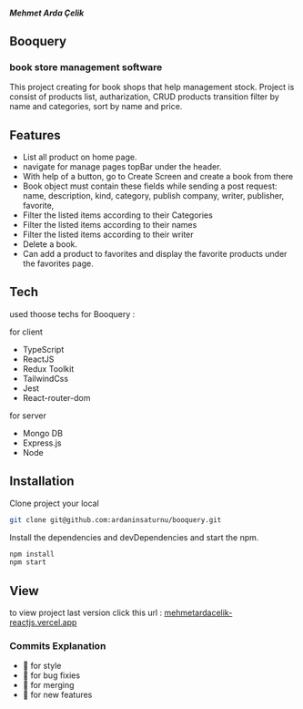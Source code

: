 ##### Mehmet Arda Çelik

## Booquery
### book store management software

This project creating for book shops that help management stock. Project is consist of products list, autharization, CRUD products transition
filter by name and categories, sort by name and price.

## Features

- List all product on home page.
- navigate for manage pages topBar under the header.
- With help of a button, go to Create Screen and create a book from there
- Book object must contain these fields while sending a post request:
  name,
  description,
  kind,
  category,
  publish company,
  writer,
  publisher,
  favorite,
- Filter the listed items according to their Categories
- Filter the listed items according to their names
- Filter the listed items according to their writer
- Delete a book.
- Can add a product to favorites and display the favorite products under the favorites page.

## Tech

used thoose techs for Booquery :

for client 

- TypeScript
- ReactJS
- Redux Toolkit
- TailwindCss
- Jest
- React-router-dom

for server

- Mongo DB
- Express.js
- Node


## Installation

Clone project your local

```sh
git clone git@github.com:ardaninsaturnu/booquery.git
```

Install the dependencies and devDependencies and start the npm.

```sh
npm install
npm start
```

## View

to view project last version click this
url : [mehmetardacelik-reactjs.vercel.app](https://mehmetardacelik-reactjs.vercel.app)

### Commits Explanation

- :rainbow:  for style
- :microbe:  for bug fixies
- :dna:  for merging
- :fairy:  for new features
